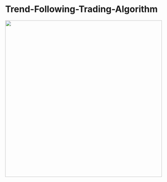 # Trend-Following-Trading-Algorithm

<img src="https://github.com/ejenkins-001/blob/master/Algorithmic-Trading-with-Trend-Following-Strategy/images/backtest.jpg" height="501">

